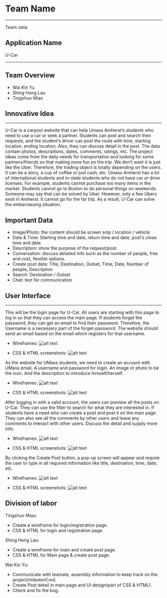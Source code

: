 # Team Name
___________________________________________________________________
Team-zeta
## Application Name
U-Car
___________________________________________________________________

## Team Overview
- Wai Kin Yu
- Shing Hong Lau
- Tingshuo Miao

## Innovative Idea
___________________________________________________________________

U-Car is a carpool website that can help Umass Amherst’s students who need to use a car or seek a partner. Students can post and search their requests, and the student’s driver can post the route with time, starting location, ending location. Also, they can discuss detail in the post. The data contain photos, descriptions, dates, comments, ratings, etc.
The project ideas come from the daily needs for transportation and looking for some partners/friends so that making more fun on the trip. We don’t want it is just like the Uber. Therefore, the trading object is totally depending on the users. It can be a story, a cup of coffee or just cash, etc. Umass Amherst has a lot of international students and in-state students who do not have car or drive licenses.  For example, students cannot purchase too many items in the market. Students cannot go to Boston to do personal things on weekends. Someone may say that can be solved by Uber. However, only a few Ubers exist in Amherst. It cannot go for the far trip. As a result, U-Car can solve the embarrassing situation.

## Important Data

- Image/Photo: the content should be screen snip / location / vehicle
- Date & Time: Starting time and date, return time and date, post's close time and date.
- Description: show the purpose of the request/post.
- Conversation: discuss detailed info such as the number of people, free and cost, flexible options.
- Create post data: Title, Destination, Outset, Time, Date, Number of people, Description
- Search: Destination / Outset
- Chat: text for communication


## User Interface
___________________________________________________________________

This will be the login page for U-Car. All users are starting with this page to log in so that they can access the main page. If students forget the password, they can get an email to find their password. Therefore, the Username is a necessary part of the forget-password. The website should send an email based on the email which registers for that username.

- Wireframes:
![alt text](https://github.com/hilshong2580/cs326-final-zeta/blob/main/docs/screenShot/regisWireframes.jpg)

- CSS & HTML screenshots:
![alt text](https://github.com/hilshong2580/cs326-final-zeta/blob/main/docs/screenShot/login.PNG)

As the website for UMass students, we need to create an account with UMass email. A username and password for login. An image or photo to be the icon. And the description to introduce himself/herself.

- Wireframes:
![alt text](https://github.com/hilshong2580/cs326-final-zeta/blob/main/docs/screenShot/loginWireframes.jpg)

- CSS & HTML screenshots:
![alt text](https://github.com/hilshong2580/cs326-final-zeta/blob/main/docs/screenShot/registrate.PNG)

After logging in with a valid account, the users can preview all the posts on U-Car. They can use the filter to search for what they are interested in. If students have a need who can create a post and post it on the main page. They can also see all the comments by other users and leave any comments to interact with other users. Discuss the detail and supply more info.

- Wireframes:
![alt text](https://github.com/hilshong2580/cs326-final-zeta/blob/main/docs/screenShot/mainPageWireframes.png)

- CSS & HTML screenshots:
![alt text](https://github.com/hilshong2580/cs326-final-zeta/blob/main/docs/screenShot/main.png)

By clicking the Create Post button, a pop-up screen will appear and require the user to type in all required information like title, destination, time, date, etc. 

- Wireframes:
![alt text](https://github.com/hilshong2580/cs326-final-zeta/blob/main/docs/screenShot/createPostWireframes.png)

- CSS & HTML screenshots:
![alt text](https://github.com/hilshong2580/cs326-final-zeta/blob/main/docs/screenShot/creat_post.png)

## Division of labor

Tingshuo Miao: 
* Create a wireframe for login/registration page.
* CSS & HTML for login and registration page.

Shing Hong Lau:
* Create a wireframe for main and create post page.
* CSS & HTML for Main page & create post page.

Wai Kin Yu:
* Communicate with teamate, assembly information to keep track on the project/mileston1.md.
* Create Post detail in main page and UI design(part of CSS & HTML).
* Check and fix the bug.




